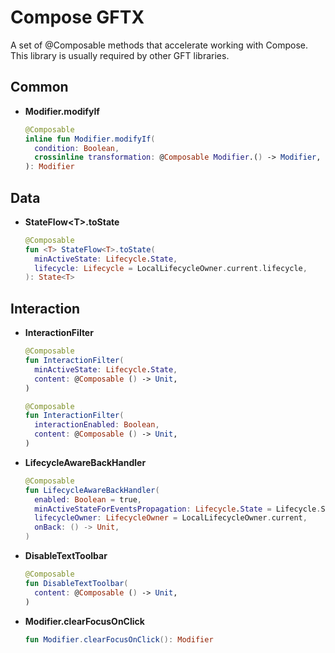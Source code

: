 # Compose GFTX

A set of @Composable methods that accelerate working with Compose.<br />
This library is usually required by other GFT libraries.

## Common
- **Modifier.modifyIf**
  ```kotlin
  @Composable
  inline fun Modifier.modifyIf(
    condition: Boolean,
    crossinline transformation: @Composable Modifier.() -> Modifier,
  ): Modifier
  ``` 

## Data
- **StateFlow\<T\>.toState**
  ```kotlin
  @Composable
  fun <T> StateFlow<T>.toState(
    minActiveState: Lifecycle.State,
    lifecycle: Lifecycle = LocalLifecycleOwner.current.lifecycle,
  ): State<T>
  ```

## Interaction
- **InteractionFilter**
  ```kotlin
  @Composable
  fun InteractionFilter(
    minActiveState: Lifecycle.State,
    content: @Composable () -> Unit,
  )
  ```
  ```kotlin
  @Composable
  fun InteractionFilter(
    interactionEnabled: Boolean,
    content: @Composable () -> Unit,
  )
  ```  
- **LifecycleAwareBackHandler**
  ```kotlin
  @Composable
  fun LifecycleAwareBackHandler(
    enabled: Boolean = true,
    minActiveStateForEventsPropagation: Lifecycle.State = Lifecycle.State.RESUMED,
    lifecycleOwner: LifecycleOwner = LocalLifecycleOwner.current,
    onBack: () -> Unit,
  )
  ```
- **DisableTextToolbar**
  ```kotlin
  @Composable
  fun DisableTextToolbar(
    content: @Composable () -> Unit,
  )
  ```
- **Modifier.clearFocusOnClick**
  ```kotlin
  fun Modifier.clearFocusOnClick(): Modifier
  ```
